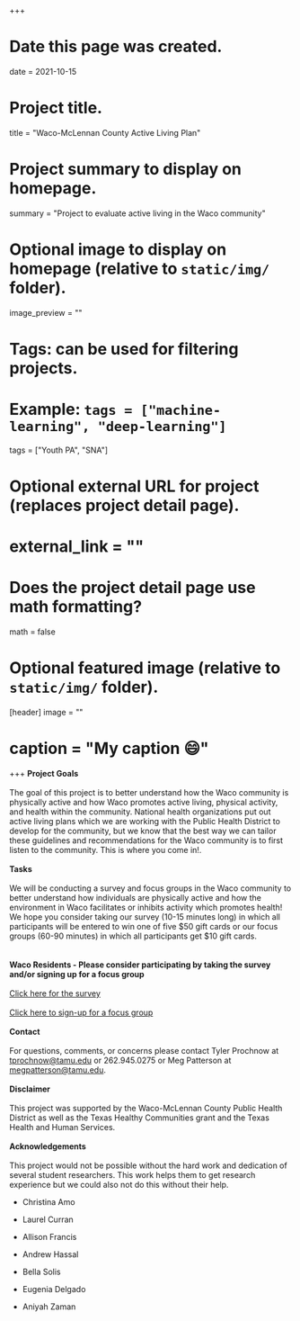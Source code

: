 +++
# Date this page was created.
date = 2021-10-15

# Project title.
title = "Waco-McLennan County Active Living Plan"

# Project summary to display on homepage.
summary = "Project to evaluate active living in the Waco community"

# Optional image to display on homepage (relative to `static/img/` folder).
 image_preview = ""

# Tags: can be used for filtering projects.
# Example: `tags = ["machine-learning", "deep-learning"]`
 tags = ["Youth PA", "SNA"]

# Optional external URL for project (replaces project detail page).
# external_link = ""

# Does the project detail page use math formatting?
math = false

# Optional featured image (relative to `static/img/` folder).
[header]
 image = ""
# caption = "My caption :smile:"

+++
**Project Goals** <br /><br />
	The goal of this project is to better understand how the Waco community is physically active and how Waco promotes active living, physical activity, and health within the community. National health organizations put out active living plans which we are working with the Public Health District to develop for the community, but we know that the best way we can tailor these guidelines and recommendations for the Waco community is to first listen to the community. This is where you come in!. 
<br /><br />
**Tasks** <br /><br />
	We will be conducting a survey and focus groups in the Waco community to better understand how individuals are physically active and how the environment in Waco facilitates or inhibits activity which promotes health! We hope you consider taking our survey (10-15 minutes long) in which all participants will be entered to win one of five $50 gift cards or our focus groups (60-90 minutes) in which all participants get $10 gift cards.
<br /><br />	
**Waco Residents - Please consider participating by taking the survey and/or signing up for a focus group**
<br /><br />
[Click here for the survey](https://bit.ly/activewaco1)
<br /><br />
[Click here to sign-up for a focus group](https://tamucehd.qualtrics.com/jfe/form/SV_6x7wtjQzzk38vVs)
<br /><br />
**Contact** <br /><br />
For questions, comments, or concerns please contact Tyler Prochnow at tprochnow@tamu.edu or 262.945.0275 or Meg Patterson at megpatterson@tamu.edu.
<br /><br />
**Disclaimer** <br /><br />
This project was supported by the Waco-McLennan County Public Health District as well as the Texas Healthy Communities grant and the Texas Health and Human Services.
<br /><br />
**Acknowledgements** <br /><br />
This project would not be possible without the hard work and dedication of several student researchers. This work helps them to get research experience but we could also not do this without their help.

- Christina Amo

- Laurel Curran

- Allison Francis

- Andrew Hassal

- Bella Solis

- Eugenia Delgado

- Aniyah Zaman